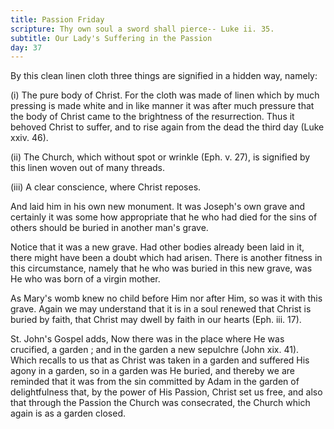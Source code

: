 ```yaml
---
title: Passion Friday
scripture: Thy own soul a sword shall pierce-- Luke ii. 35.
subtitle: Our Lady's Suffering in the Passion
day: 37
---
```


By this clean linen cloth three things are signified in a hidden way, namely:

(i) The pure body of Christ. For the cloth was made of linen which by much pressing is made white and in like manner it was after much pressure that the body of Christ came to the brightness of the resurrection. Thus it behoved Christ to suffer, and to rise again from the dead the third day (Luke xxiv. 46).

(ii) The Church, which without spot or wrinkle (Eph. v. 27), is signified by this linen woven out of many threads.

(iii) A clear conscience, where Christ reposes.

And laid him in his own new monument. It was Joseph's own grave and certainly it was some how appropriate that he who had died for the sins of others should be buried in another man's grave.

Notice that it was a new grave. Had other bodies already been laid in it, there might have been a doubt which had arisen. There is another fitness in this circumstance, namely that he who was buried in this new grave, was He who was born of a virgin mother.

As Mary's womb knew no child before Him nor after Him, so was it with this grave. Again we may understand that it is in a soul renewed that Christ is buried by faith, that Christ may dwell by faith in our hearts (Eph. iii. 17).

St. John's Gospel adds, Now there was in the place where He was crucified, a garden ; and in the garden a new sepulchre (John xix. 41). Which recalls to us that as Christ was taken in a garden and suffered His agony in a garden, so in a garden was He buried, and thereby we are reminded that it was from the sin committed by Adam in the garden of delightfulness that, by the power of His Passion, Christ set us free, and also that through the Passion the Church was consecrated, the Church which again is as a garden closed.
